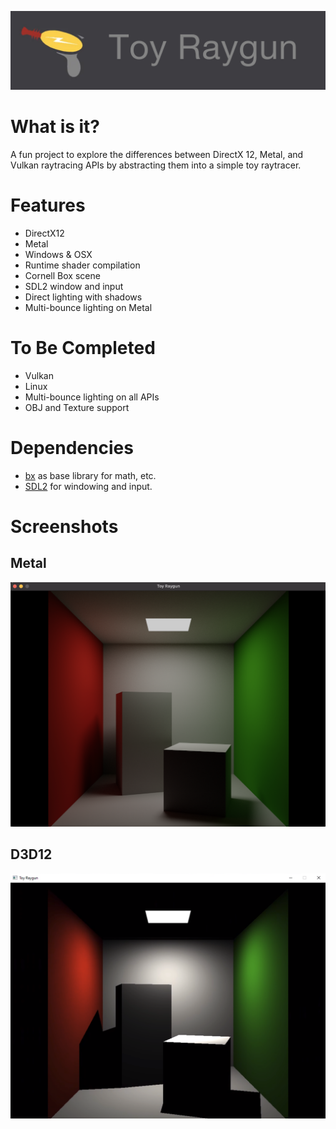 ![Toy Raygun Logo](img/logo.png?raw=true "Toy Raygun Logo")

# What is it?

A fun project to explore the differences between DirectX 12, Metal, and Vulkan raytracing APIs by abstracting them into a simple toy raytracer.

# Features

- DirectX12
- Metal
- Windows & OSX
- Runtime shader compilation
- Cornell Box scene
- SDL2 window and input
- Direct lighting with shadows
- Multi-bounce lighting on Metal

# To Be Completed

- Vulkan
- Linux
- Multi-bounce lighting on all APIs
- OBJ and Texture support

# Dependencies

- [bx](https://github.com/bkaradzic/bx) as base library for math, etc.
- [SDL2](https://www.libsdl.org/) for windowing and input.

# Screenshots

## Metal
![Toy Raygun Metal](img/screenshot_metal.png?raw=true "Toy Raygun Metal")

## D3D12
![Toy Raygun D3D12](img/screenshot_d3d12.png?raw=true "Toy Raygun D3D12")
